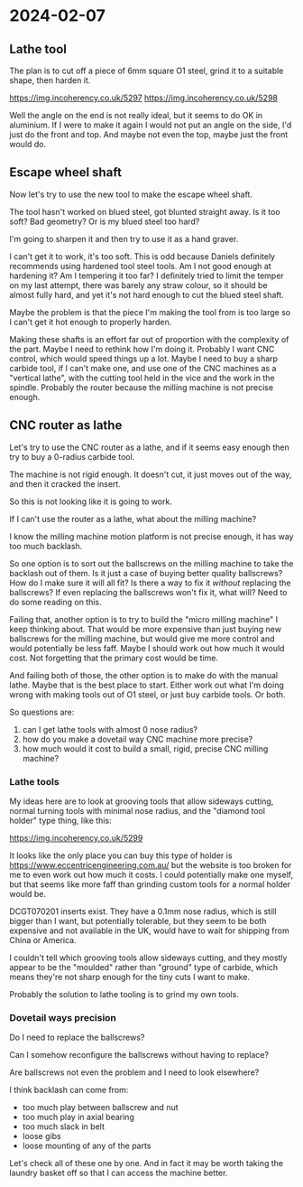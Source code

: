 # 2024-02-07

## Lathe tool

The plan is to cut off a piece of 6mm square O1 steel, grind it to a suitable shape, then harden it.

https://img.incoherency.co.uk/5297
https://img.incoherency.co.uk/5298

Well the angle on the end is not really ideal, but it seems to do OK in aluminium. If I were to make
it again I would not put an angle on the side, I'd just do the front and top. And maybe not
even the top, maybe just the front would do.

## Escape wheel shaft

Now let's try to use the new tool to make the escape wheel shaft.

The tool hasn't worked on blued steel, got blunted straight away. Is it too soft? Bad geometry? Or
is my blued steel too hard?

I'm going to sharpen it and then try to use it as a hand graver.

I can't get it to work, it's too soft. This is odd because Daniels definitely recommends using hardened
tool steel tools. Am I not good enough at hardening it? Am I tempering it too far? I definitely tried to
limit the temper on my last attempt, there was barely any straw colour, so it should be almost fully
hard, and yet it's not hard enough to cut the blued steel shaft.

Maybe the problem is that the piece I'm making the tool from is too large so I can't get it hot enough
to properly harden.

Making these shafts is an effort far out of proportion with the complexity of the part. Maybe I need to
rethink how I'm doing it. Probably I want CNC control, which would speed things up a lot. Maybe I need
to buy a sharp carbide tool, if I can't make one, and use one of the CNC machines as a "vertical lathe", with the cutting tool
held in the vice and the work in the spindle. Probably the router because the milling machine
is not precise enough.

## CNC router as lathe

Let's try to use the CNC router as a lathe, and if it seems easy enough then try to buy a 0-radius carbide
tool.

The machine is not rigid enough. It doesn't cut, it just moves out of the way, and then it cracked the insert.

So this is not looking like it is going to work.

If I can't use the router as a lathe, what about the milling machine?

I know the milling machine motion platform is not precise enough, it has way too much backlash.

So one option is to sort out the ballscrews on the milling machine to take the backlash out of them. Is it
just a case of buying better quality ballscrews? How do I make sure it will all fit? Is there a way to fix
it *without* replacing the ballscrews? If even replacing the ballscrews won't fix it, what will? Need to do
some reading on this.

Failing that, another option is to try to build the "micro milling machine" I keep thinking about. That would
be more expensive than just buying new ballscrews for the milling machine, but would give me more control
and would potentially be less faff. Maybe I should work out how much it would cost. Not forgetting that the
primary cost would be time.

And failing both of those, the other option is to make do with the manual lathe. Maybe that is the best place
to start. Either work out what I'm doing wrong with making tools out of O1 steel, or just buy carbide tools.
Or both.

So questions are:

1. can I get lathe tools with almost 0 nose radius?
2. how do you make a dovetail way CNC machine more precise?
3. how much would it cost to build a small, rigid, precise CNC milling machine?

### Lathe tools

My ideas here are to look at grooving tools that allow sideways cutting, normal turning tools with minimal
nose radius, and the "diamond tool holder" type thing, like this:

https://img.incoherency.co.uk/5299

It looks like the only place you can buy this type of holder is https://www.eccentricengineering.com.au/ but
the website is too broken for me to even work out how much it costs. I could potentially make one myself,
but that seems like more faff than grinding custom tools for a normal holder would be.

DCGT070201 inserts exist. They have a 0.1mm nose radius, which is still bigger than I want, but potentially
tolerable, but they seem to be both expensive and not available in the UK, would have to wait for shipping
from China or America.

I couldn't tell which grooving tools allow sideways cutting, and they mostly appear to be the "moulded"
rather than "ground" type of carbide, which means they're not sharp enough for the tiny cuts I want to make.

Probably the solution to lathe tooling is to grind my own tools.

### Dovetail ways precision

Do I need to replace the ballscrews?

Can I somehow reconfigure the ballscrews without having to replace?

Are ballscrews not even the problem and I need to look elsewhere?

I think backlash can come from:

 * too much play between ballscrew and nut
 * too much play in axial bearing
 * too much slack in belt
 * loose gibs
 * loose mounting of any of the parts

Let's check all of these one by one. And in fact it may be worth taking the laundry basket off so that I can access the machine better.
